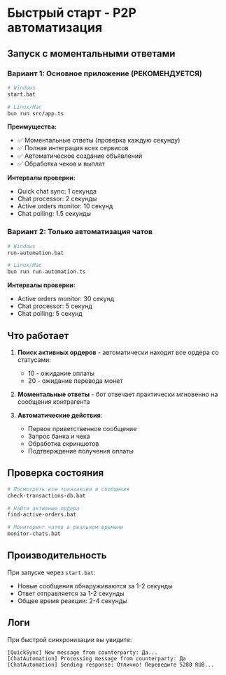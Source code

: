 # Быстрый старт - P2P автоматизация

## Запуск с моментальными ответами

### Вариант 1: Основное приложение (РЕКОМЕНДУЕТСЯ)
```bash
# Windows
start.bat

# Linux/Mac
bun run src/app.ts
```

**Преимущества:**
- ✅ Моментальные ответы (проверка каждую секунду)
- ✅ Полная интеграция всех сервисов
- ✅ Автоматическое создание объявлений
- ✅ Обработка чеков и выплат

**Интервалы проверки:**
- Quick chat sync: 1 секунда
- Chat processor: 2 секунды  
- Active orders monitor: 10 секунд
- Chat polling: 1.5 секунды

### Вариант 2: Только автоматизация чатов
```bash
# Windows
run-automation.bat

# Linux/Mac
bun run run-automation.ts
```

**Интервалы проверки:**
- Active orders monitor: 30 секунд
- Chat processor: 5 секунд
- Chat polling: 5 секунд

## Что работает

1. **Поиск активных ордеров** - автоматически находит все ордера со статусами:
   - 10 - ожидание оплаты
   - 20 - ожидание перевода монет

2. **Моментальные ответы** - бот отвечает практически мгновенно на сообщения контрагента

3. **Автоматические действия**:
   - Первое приветственное сообщение
   - Запрос банка и чека
   - Обработка скриншотов
   - Подтверждение получения оплаты

## Проверка состояния

```bash
# Посмотреть все транзакции и сообщения
check-transactions-db.bat

# Найти активные ордера
find-active-orders.bat

# Мониторинг чатов в реальном времени
monitor-chats.bat
```

## Производительность

При запуске через `start.bat`:
- Новые сообщения обнаруживаются за 1-2 секунды
- Ответ отправляется за 1-2 секунды
- Общее время реакции: 2-4 секунды

## Логи

При быстрой синхронизации вы увидите:
```
[QuickSync] New message from counterparty: Да...
[ChatAutomation] Processing message from counterparty: Да
[ChatAutomation] Sending response: Отлично! Переведите 5280 RUB...
```